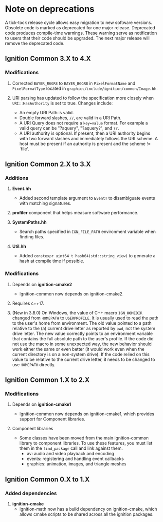 # Note on deprecations
A tick-tock release cycle allows easy migration to new software versions.
Obsolete code is marked as deprecated for one major release.
Deprecated code produces compile-time warnings. These warning serve as
notification to users that their code should be upgraded. The next major
release will remove the deprecated code.

## Ignition Common 3.X to 4.X

### Modifications

1. Corrected `BAYER_RGGR8` to `BAYER_BGGR8` in `PixelFormatName` and
   `PixelFormatType` located in `graphics/include/ignition/common/Image.hh`.

1. URI parsing has updated to follow the specification more closely when
   `URI::HasAuthority` is set to true. Changes include:
    * An empty URI Path is valid.
    * Double forward slashes, `//`, are valid in a URI Path.
    * A URI Query does not require a `key=value` format. For example
    a valid query can be "?aquery", "?aquery?", and `??`.
    * A URI authority is optional. If present, then a URI authority begins
    with two forward slashes and immediately follows the URI scheme. A host
    must be present if an authority is present and the scheme != 'file'.

## Ignition Common 2.X to 3.X

### Additions

1. **Event.hh**
    + Added second template argument to `EventT` to disambiguate events
      with matching signatures.

1. **profiler** component that helps measure software performance.

1. **SystemPaths.hh**
    + Search paths specified in `IGN_FILE_PATH` environment variable when
      finding files.

1. **Util.hh**
    + Added `constexpr uint64_t hash64(std::string_view)` to generate a
      hash at compile time if possible.

### Modifications

1. Depends on **ignition-cmake2**
    + Ignition-common now depends on ignition-cmake2.

1. Requires c++17.

1. (New in 3.8.0) On Windows, the value of C++ macro `IGN_HOMEDIR` changed from `HOMEPATH` to `USERPROFILE`. It is usually used to read the path to the user's home from environment. The old value pointed to a path relative to the (a) current drive letter as reported by `pwd`, not the system drive letter. The new value correctly points to an environment variable that contains the full absolute path to the user's profile. If the code did not use the macro in some unexpected way, the new behavior should work either the same or even better (it would work even when the current directory is on a non-system drive). If the code relied on this value to be relative to the current drive letter, it needs to be changed to use `HOMEPATH` directly.

## Ignition Common 1.X to 2.X

### Modifications

1. Depends on **ignition-cmake1**
    + Ignition-common now depends on ignition-cmake1, which provides
      support for Component libraries.

1. Component libraries
    + Some classes have been moved from the main ignition-common library
      to component libraries. To use these features, you must
      list them in the `find_package` call and link against them.
      - av: audio and video playback and encoding
      - events: registering and handling event callbacks
      - graphics: animation, images, and triangle meshes

## Ignition Common 0.X to 1.X

### Added dependencies

1. **ignition-cmake**
    + Ignition-math now has a build dependency on ignition-cmake, which
      allows cmake scripts to be shared across all the ignition packages.

